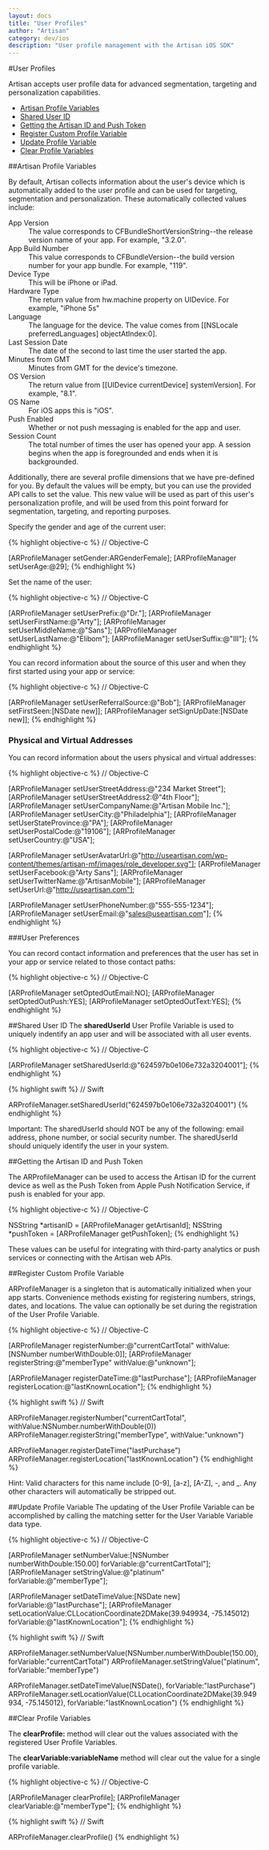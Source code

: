 ```yaml
---
layout: docs
title: "User Profiles"
author: "Artisan"
category: dev/ios
description: "User profile management with the Artisan iOS SDK"
---
```

#User Profiles

Artisan accepts user profile data for advanced segmentation, targeting and personalization capabilities.

<ul>
  <li><a href="#dimensions">Artisan Profile Variables</a></li>
  <li><a href="#sharedid">Shared User ID</a></li>
  <li><a href="#artisan-id">Getting the Artisan ID and Push Token</a></li>
  <li><a href="#register">Register Custom Profile Variable</a></li>
  <li><a href="#update">Update Profile Variable</a></li>
  <li><a href="#clear">Clear Profile Variables</a></li>
</ul>

<div id="dimensions"></div>

##Artisan Profile Variables

By default, Artisan collects information about the user's device which is automatically added to the user profile and can be used for targeting, segmentation and personalization. These automatically collected values include:

<dt>App Version</dt><dd>The value corresponds to CFBundleShortVersionString--the release version name of your app. For example, "3.2.0".</dd>
<dt>App Build Number</dt><dd>This value corresponds to CFBundleVersion--the build version number for your app bundle. For example, "119".</dd>
<dt>Device Type</dt><dd>This will be iPhone or iPad.</dd>
<dt>Hardware Type</dt><dd>The return value from hw.machine property on UIDevice. For example, "iPhone 5s"</dd>
<dt>Language</dt><dd>The language for the device. The value comes from [[NSLocale preferredLanguages] objectAtIndex:0].</dd>
<dt>Last Session Date</dt><dd>The date of the second to last time the user started the app.</dd>
<dt>Minutes from GMT</dt><dd>Minutes from GMT for the device's timezone.</dd>
<dt>OS Version</dt><dd>The return value from [[UIDevice currentDevice] systemVersion]. For example, "8.1".</dd>
<dt>OS Name</dt><dd>For iOS apps this is "iOS".</dd>
<dt>Push Enabled</dt><dd>Whether or not push messaging is enabled for the app and user.</dd>
<dt>Session Count</dt><dd>The total number of times the user has opened your app. A session begins when the app is foregrounded and ends when it is backgrounded.</dd>

Additionally, there are several profile dimensions that we have pre-defined for you. By default the values will be empty, but you can use the provided API calls to set the value. This new value will be used as part of this user's personalization profile, and will be used from this point forward for segmentation, targeting, and reporting purposes.

Specify the gender and age of the current user:

{% highlight objective-c %}
// Objective-C

[ARProfileManager setGender:ARGenderFemale];
[ARProfileManager setUserAge:@29];
{% endhighlight %}

Set the name of the user:

{% highlight objective-c %}
// Objective-C

[ARProfileManager setUserPrefix:@"Dr."];
[ARProfileManager setUserFirstName:@"Arty"];
[ARProfileManager setUserMiddleName:@"Sans"];
[ARProfileManager setUserLastName:@"Elibom"];
[ARProfileManager setUserSuffix:@"III"];
{% endhighlight %}

You can record information about the source of this user and when they first started using your app or service:

{% highlight objective-c %}
// Objective-C

[ARProfileManager setUserReferralSource:@"Bob"];
[ARProfileManager setFirstSeen:[NSDate new]];
[ARProfileManager setSignUpDate:[NSDate new]];
{% endhighlight %}

### Physical and Virtual Addresses

You can record information about the users physical and virtual addresses:

{% highlight objective-c %}
// Objective-C

[ARProfileManager setUserStreetAddress:@"234 Market Street"];
[ARProfileManager setUserStreetAddress2:@"4th Floor"];
[ARProfileManager setUserCompanyName:@"Artisan Mobile Inc."];
[ARProfileManager setUserCity:@"Philadelphia"];
[ARProfileManager setUserStateProvince:@"PA"];
[ARProfileManager setUserPostalCode:@"19106"];
[ARProfileManager setUserCountry:@"USA"];

[ARProfileManager setUserAvatarUrl:@"http://useartisan.com/wp-content/themes/artisan-mf/images/role_developer.svg"];
[ARProfileManager setUserFacebook:@"Arty Sans"];
[ARProfileManager setUserTwitterName:@"ArtisanMobile"];
[ARProfileManager setUserUrl:@"http://useartisan.com"];

[ARProfileManager setUserPhoneNumber:@"555-555-1234"];
[ARProfileManager setUserEmail:@"sales@useartisan.com"];
{% endhighlight %}

###User Preferences

You can record contact information and preferences that the user has set in your app or service related to those contact paths:

{% highlight objective-c %}
// Objective-C

[ARProfileManager setOptedOutEmail:NO];
[ARProfileManager setOptedOutPush:YES];
[ARProfileManager setOptedOutText:YES];
{% endhighlight %}

<div id="sharedid"></div>

##Shared User ID
The **sharedUserId** User Profile Variable is used to uniquely indentify an app user and will be associated with all user events.

{% highlight objective-c %}
// Objective-C

[ARProfileManager setSharedUserId:@"624597b0e106e732a3204001"];
{% endhighlight %}

{% highlight swift %}
// Swift

ARProfileManager.setSharedUserId("624597b0e106e732a3204001")
{% endhighlight %}

<div class="note note-important">
<p>Important: The sharedUserId should NOT be any of the following: email address, phone number, or social security number.  The sharedUserId should uniquely identify the user in your system.</p>
</div>

<div id="artisan-id"></div>

##Getting the Artisan ID and Push Token

The ARProfileManager can be used to access the Artisan ID for the current device as well as the Push Token from Apple Push Notification Service, if push is enabled for your app.

{% highlight objective-c %}
// Objective-C

NSString *artisanID = [ARProfileManager getArtisanId];
NSString *pushToken = [ARProfileManager getPushToken];
{% endhighlight %}

These values can be useful for integrating with third-party analytics or push services or connecting with the Artisan web APIs.

<div id="register"></div>

##Register Custom Profile Variable

ARProfileManager is a singleton that is automatically initialized when your app starts. Convenience methods existing for registering numbers, strings, dates, and locations. The value can optionally be set during the registration of the User Profile Variable.

{% highlight objective-c %}
// Objective-C

[ARProfileManager registerNumber:@"currentCartTotal" withValue:[NSNumber numberWithDouble:0]];
[ARProfileManager registerString:@"memberType" withValue:@"unknown"];

[ARProfileManager registerDateTime:@"lastPurchase"];
[ARProfileManager registerLocation:@"lastKnownLocation"];
{% endhighlight %}

{% highlight swift %}
// Swift

ARProfileManager.registerNumber("currentCartTotal", withValue:NSNumber.numberWithDouble(0))
ARProfileManager.registerString("memberType", withValue:"unknown")

ARProfileManager.registerDateTime("lastPurchase")
ARProfileManager.registerLocation("lastKnownLocation")
{% endhighlight %}

<div class="note note-hint">
  <p>Hint: Valid characters for this name include [0-9], [a-z], [A-Z], -, and _. Any other characters will automatically be stripped out.</p>
</div>

<div id="update"></div>

##Update Profile Variable
The updating of the User Profile Variable can be accomplished by calling the matching setter for the User Variable Variable data type.

{% highlight objective-c %}
// Objective-C

[ARProfileManager setNumberValue:[NSNumber numberWithDouble:150.00] forVariable:@"currentCartTotal"];
[ARProfileManager setStringValue:@"platinum" forVariable:@"memberType"];

[ARProfileManager setDateTimeValue:[NSDate new] forVariable:@"lastPurchase"];
[ARProfileManager setLocationValue:CLLocationCoordinate2DMake(39.949934, -75.145012) forVariable:@"lastKnownLocation"];
{% endhighlight %}

{% highlight swift %}
// Swift

ARProfileManager.setNumberValue(NSNumber.numberWithDouble(150.00), forVariable:"currentCartTotal")
ARProfileManager.setStringValue("platinum", forVariable:"memberType")

ARProfileManager.setDateTimeValue(NSDate(), forVariable:"lastPurchase")
ARProfileManager.setLocationValue(CLLocationCoordinate2DMake(39.949934, -75.145012), forVariable:"lastKnownLocation")
{% endhighlight %}

<div id="clear"></div>

##Clear Profile Variables

The **clearProfile:** method will clear out the values associated with the registered User Profile Variables.

The **clearVariable:variableName** method will clear out the value for a single profile variable.

{% highlight objective-c %}
// Objective-C

[ARProfileManager clearProfile];
[ARProfileManager clearVariable:@"memberType"];
{% endhighlight %}

{% highlight swift %}
// Swift

ARProfileManager.clearProfile()
{% endhighlight %}
